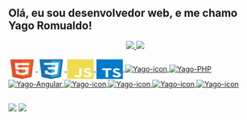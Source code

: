 ## Olá, eu sou desenvolvedor web, e me chamo Yago Romualdo!
<div align="center">
  <a href="https://github.com/yagoromualdo">
  <img height="190em" src="https://github-readme-stats.vercel.app/api?username=yagoromualdo&show_icons=true&theme=dark&include_all_commits=true&count_private=true"/>
  <img height="190em" src="https://github-readme-stats.vercel.app/api/top-langs/?username=yagoromualdo&layout=compact&langs_count=7&theme=dark"/>
</div>
<div style="display: inline_block"><br>
  <img align="center" alt="Yago-HTML" height="40" width="54" src="https://raw.githubusercontent.com/devicons/devicon/master/icons/html5/html5-original.svg">
  <img align="center" alt="Yago-CSS" height="40" width="54" src="https://raw.githubusercontent.com/devicons/devicon/master/icons/css3/css3-original.svg">
  <img align="center" alt="Yago-Js" height="40" width="54" src="https://raw.githubusercontent.com/devicons/devicon/master/icons/javascript/javascript-plain.svg">
  <img align="center" alt="Yago-Ts" height="40" width="54" src="https://raw.githubusercontent.com/devicons/devicon/master/icons/typescript/typescript-plain.svg">
            <img align="center" alt="Yago-icon" height="40" width="54" src="https://cdn.jsdelivr.net/gh/devicons/devicon/icons/java/java-original.svg">
    <img align="center" alt="Yago-PHP" height="40" width="54" src="https://cdn.jsdelivr.net/gh/devicons/devicon/icons/php/php-plain.svg">
  <img align="center" alt="Yago-Angular" height="40" width="54" src="https://cdn.jsdelivr.net/gh/devicons/devicon/icons/angularjs/angularjs-plain.svg">
       <img align="center" alt="Yago-icon" height="40" width="54" src="https://cdn.jsdelivr.net/gh/devicons/devicon/icons/spring/spring-original.svg">
    <img align="center" alt="Yago-icon" height="40" width="54" src="https://cdn.worldvectorlogo.com/logos/laravel-2.svg">
       <img align="center" alt="Yago-icon" height="40" width="54" src="https://cdn.jsdelivr.net/gh/devicons/devicon/icons/mysql/mysql-original.svg">
        <img align="center" alt="Yago-icon" height="40" width="54" src="https://cdn.jsdelivr.net/gh/devicons/devicon/icons/postgresql/postgresql-original.svg">
</div>
  
  ##
 
<div> 
  <a href="https://www.instagram.com/yagoromualdo_/" target="_blank"><img src="https://img.shields.io/badge/-Instagram-%23E4405F?style=for-the-badge&logo=instagram&logoColor=white" target="_blank"></a>
  <a href="https://www.linkedin.com/in/yago-romualdo-a26363209/" target="_blank"><img src="https://img.shields.io/badge/-LinkedIn-%230077B5?style=for-the-badge&logo=linkedin&logoColor=white" target="_blank"></a> 
 
<!--   ![Snake animation](https://github.com/rafaballerini/rafaballerini/blob/output/github-contribution-grid-snake.svg) -->
 
</div>
